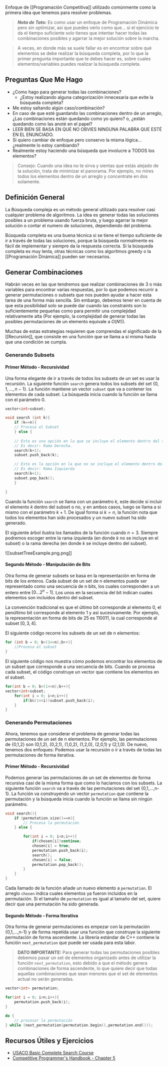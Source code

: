 Enfoque de [[Programación Competitiva]] utilizado comúnmente como la primera idea que tenemos para resolver problemas.

>***Nota de Tato:*** Es como usar un enfoque de Programación Dinámica pero sin optimizar, así que puedes verlo como que... si el ejercicio te da el tiempo suficiente solo tienes que intentar hacer todas las combinaciones posibles y agarrar la mejor solución sobre la marcha.

> A veces, en donde más se suele fallar es en encontrar sobre qué elementos se debe realizar la búsqueda completa, por lo que la primer pregunta importante que te debes hacer es, sobre cuales elementos/variables puedes realizar la búsqueda completa.

## Preguntas Que Me Hago

- ¿Como hago para generar todas las combinaciones?
	- ¿Estoy realizando alguna categorización innecesaria que evite la búsqueda completa?
- Me estoy saltando algún caso/combinación?
- En caso de que esté guardando las combinaciones dentro de un arreglo, ¿Las combinaciones están quedando como yo quiero? o, ¿están quedando como las anoté en el papel?
- LEER BIEN SE BASA EN QUE NO OBVIES NINGUNA PALABRA QUE ESTÉ EN EL ENUNCIADO.
- Si quiero cambiar de enfoque pero conservo la misma lógica... ¿realmente lo estoy cambiando?
- Realmente estoy haciendo una búsqueda que involucre a TODOS los elementos?

> Consejo: Cuando una idea no te sirva y sientas que estás alejado de la solución, trata de minimizar el panorama. Por ejemplo, no mires todos los elementos dentro de un arreglo y concentrate en dos solamente.
## Definición General

La Búsqueda compleja es un método general utilizado para resolver casi cualquier problema de algoritmos. La idea es generar todas las soluciones posibles a un problema usando fuerza bruta, y luego agarrar la mejor solución o contar el numero de soluciones, dependiendo del problema. 

Búsqueda completa es una buena técnica si se tiene el tiempo suficiente de ir a través de todas las soluciones, porque la búsqueda normalmente es fácil de implementar y siempre da la respuesta correcta. Si la búsqueda completa es muy lenta, otras técnicas como los algoritmos greedy o la [[Programación Dinámica]] pueden ser necesarios.

## Generar Combinaciones

Habrán veces en las que tendremos que realizar combinaciones de 3 o más variables para encontrar varias respuestas, por lo que podemos recurrir a generar permutaciones o subsets que nos pueden ayudar a hacer esta tarea de una forma más sencilla. Sin embargo, debemos tener en cuenta de que esta posibilidad solo se puede dar cuando las constraints son lo suficientemente pequeñas como para permitir una complejidad relativamente alta (Por ejemplo, la complejidad de generar todas las posibles permutaciones de un elemento equivale a $O(N!)$).   

Muchas de estas estrategias requieren que comprendas el significado de la [[Recursión]], que consiste en una función que se llama a sí misma hasta que una condición se cumpla.

### Generando Subsets
#### Primer Método - Recursividad
Una forma elegante de ir a través de todos los subsets de un set es usar la recursión. La siguiente función `search` genera todos los subsets del set {$0,1,...,n-1$}. La función mantiene un vector `subset` que va a contener los elementos de cada subset. La búsqueda inicia cuando la función se llama con el parámetro 0.


```cpp
vector<int>subset;

void search (int k){
	if (k==n){
	// Procesa el Subset
	} else {
	
	// Esta es una opción en la que se incluye el elemento dentro del subset
	// Es decir: Rama Derecha.
	search(k+1);
	subset.push_back(k);

	// Esta es la opción en la que no se incluye el elemento dentro del subset
	// Es decir: Rama Izquierda
	search(k+1);
	subset.pop_back();
	}

}
```

Cuando la función `search` se llama con un parámetro $k$, este decide si incluir el elemento $k$ dentro del subset o no, y en ambos casos, luego se llama a si mismo con el parámetro $k+1$. De igual forma si $k = n$, la función nota que todos los elementos han sido procesados y un nuevo subset ha sido generado.

El siguiente árbol ilustra los llamados de la función cuando $n = 3$. Siempre podremos escoger entre la rama izquierda (en donde $k$ no se incluye en el subset) o la rama derecha (en donde $k$ se incluye dentro del subset).

![[subsetTreeExample.png.png]]

#### Segundo Método - Manipulación de Bits
Otra forma de generar subsets se basa en la representación en forma de bits de los enteros. Cada subset de un set de n elementos puede ser representado como una secuencia de n bits, los cuales corresponden a un entero entre $[0...2^n-1]$. Los unos en la secuencia del bit indican cuales elementos son incluidos dentro del subset. 

La convención tradicional es que el último bit corresponde al elemento 0, el penúltimo bit corresponde al elemento 1 y así sucesivamente. Por ejemplo, la representación en forma de bits de $25$ es $110011$, la cual corresponde al subset $[0,3,4]$.

El siguiente código recorre los subsets de un set de n elementos:

```cpp
for (int b = 0; b<(1<<n);b++){
	//Procesa el subset
}
```

El siguiente código nos muestra cómo podemos encontrar los elementos de un subset que corresponde a una secuencia de bits. Cuando se procesa cada subset, el código construye un vector que contiene los elementos en el subset.

```cpp
for(int b = 0; b<(1<<n);b++){
vector<int>subset;
	for(int i = 0; i<n;i++){
		if(b&(1<<i))subset.push_back(i);
	}
}
```

### Generando Permutaciones
Ahora, tenemos que considerar el problema de generar todas las permutaciones de un set de n elementos. Por ejemplo, las permutaciones de {0,1,2} son (0,1,2), (0,2,1), (1,0,2), (1,2,0), (2,0,1) y (2,1,0). De nuevo, tenemos dos enfoques: Podemos usar la recursión o ir a través de todas las permutaciones de forma iterativa.

#### Primer Método - Recursividad
Podemos generar las permutaciones de un set de elementos de forma recursiva casi de la misma forma que como lo hacíamos con los subsets. La siguiente función `search` va a través de las permutaciones del set {0,1,...,n-1}. La función va construyendo un vector `permutation` que contiene la permutación y la búsqueda inicia cuando la función se llama sin ningún parámetro.

```cpp
void search(){
	if (permutation.size()==n){
		// Procesa la permutación
	} else {

		for(int i = 0; i<n;i++){
			if(chosen[i])continue;
			chosen[i] = true;
			permutation.push_back(i);
			search();
			chosen[i] = false;
			permutation.pop_back();
		}
	}
}
```

Cada llamado de la función añade un nuevo elemento a `permutation`. El arreglo `chosen` indica cuales elementos ya fueron incluidos en la permutación. Si el tamaño de `permutation` es igual al tamaño del set, quiere decir que una permutación ha sido generada.

#### Segundo Método - Forma Iterativa
Otra forma de generar permutaciones es empezar con la permutación {0,1,...,n-1} y de forma repetida usar una función que construye la siguiente permutación de forma ascendente. La librería estándar de C++ contiene la función `next_permutation` que puede ser usada para esta labor.

> **DATO IMPORTANTE:** Para generar todas las permutaciones posibles debemos pasar un set de elementos organizado antes de utilizar la función `next_permutation`, esto debido a que el método genera combinaciones de forma ascendente, lo que quiere decir que todas aquellas combinaciones que sean menores que el set de elementos actual no serán generadas.

```cpp
vector<int> permutation;

for(int i = 0; i<n;i++){
	permutation.push_back(i);
}

do {
	// procesar la permutación
} while (next_permutation(permutation.begin(),permutation.end()));
```

## Recursos Útiles y Ejercicios

- [USACO Basic Complete Search Course](https://usaco.guide/bronze/intro-complete)
- [Competitive Programmer's Handbook - Chapter 5](https://usaco.guide/CPH.pdf)
